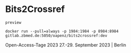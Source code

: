 # Bits2Crossref

`preview`



`docker run --pull=always -p 1984:1984 -p 8984:8984 gitlab.zbmed.de:5050/oapenz/bits2crossref:dev`

Open-Access-Tage 2023 
27.-29. September 2023 | Berlin 



